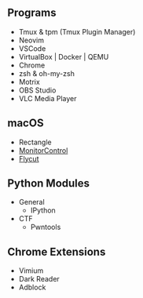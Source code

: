 ## Programs

- Tmux & tpm (Tmux Plugin Manager)
- Neovim
- VSCode
- VirtualBox | Docker | QEMU
- Chrome
- zsh & oh-my-zsh
- Motrix
- OBS Studio
- VLC Media Player

## macOS

- Rectangle
- [MonitorControl](https://github.com/MonitorControl/MonitorControl)
- [Flycut](https://github.com/TermiT/Flycut)

## Python Modules

- General
  - IPython
- CTF
  - Pwntools

## Chrome Extensions

- Vimium
- Dark Reader
- Adblock

